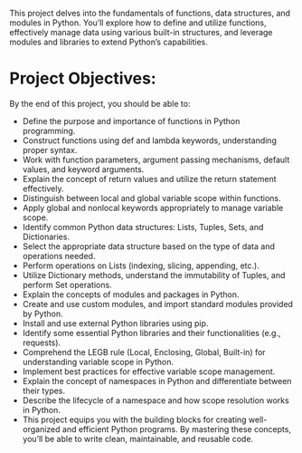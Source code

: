 This project delves into the fundamentals of functions, data structures, and modules in Python. You’ll explore how to define and utilize functions, effectively manage data using various built-in structures, and leverage modules and libraries to extend Python’s capabilities.

# Project Objectives:
By the end of this project, you should be able to:

* Define the purpose and importance of functions in Python programming.
* Construct functions using def and lambda keywords, understanding proper syntax.
* Work with function parameters, argument passing mechanisms, default values, and keyword arguments.
* Explain the concept of return values and utilize the return statement effectively.
* Distinguish between local and global variable scope within functions.
* Apply global and nonlocal keywords appropriately to manage variable scope.
* Identify common Python data structures: Lists, Tuples, Sets, and Dictionaries.
* Select the appropriate data structure based on the type of data and operations needed.
* Perform operations on Lists (indexing, slicing, appending, etc.).
* Utilize Dictionary methods, understand the immutability of Tuples, and perform Set operations.
* Explain the concepts of modules and packages in Python.
* Create and use custom modules, and import standard modules provided by Python.
* Install and use external Python libraries using pip.
* Identify some essential Python libraries and their functionalities (e.g., requests).
* Comprehend the LEGB rule (Local, Enclosing, Global, Built-in) for understanding variable scope in Python.
* Implement best practices for effective variable scope management.
* Explain the concept of namespaces in Python and differentiate between their types.
* Describe the lifecycle of a namespace and how scope resolution works in Python.
* This project equips you with the building blocks for creating well-organized and efficient Python programs. By mastering these concepts, you’ll be able to write clean, maintainable, and reusable code.